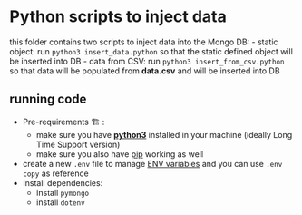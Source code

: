# Python scripts to inject data

this folder contains two scripts to inject data into the Mongo DB:
    - static object: run `python3 insert_data.python` so that the static defined object will be inserted into DB
    - data from CSV: run `python3 insert_from_csv.python` so that data will be populated from **data.csv** and will be inserted into DB

## running code
- Pre-requirements :building_construction: :
    - make sure you have [**python3**](https://www.python.org/downloads/) installed in your machine (ideally Long Time Support version)
    - make sure you also have [pip](https://python.land/virtual-environments/installing-packages-with-pip) working as well
- create a new `.env` file to manage [ENV variables](https://www.freecodecamp.org/news/python-env-vars-how-to-get-an-environment-variable-in-python/) and you can use `.env copy` as reference
- Install dependencies:
    - install `pymongo`
    - install `dotenv`

